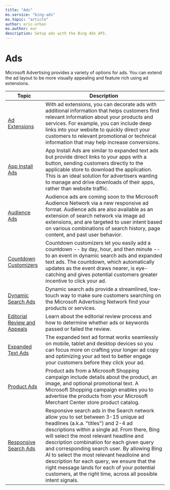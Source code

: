 ```yaml
---
title: "Ads"
ms.service: "bing-ads"
ms.topic: "article"
author: eric-urban
ms.author: eur
description: Setup ads with the Bing Ads API.
---
```

# Ads
Microsoft Advertising provides a variety of options for ads. You can extend the ad layout to be more visually appealing and feature rich using ad extensions.

|Topic|Description|
|---------|---------|
|[Ad Extensions](ad-extensions.md)|With ad extensions, you can decorate ads with additional information that helps customers find relevant information about your products and services. For example, you can include deep links into your website to quickly direct your customers to relevant promotional or technical information that may help increase conversions.|
|[App Install Ads](app-install-ads.md)|App Install Ads are similar to expanded text ads but provide direct links to your apps with a button, sending customers directly to the applicable store to download the application. This is an ideal solution for advertisers wanting to manage and drive downloads of their apps, rather than website traffic.|
|[Audience Ads](audience-ads.md)|Audience ads are coming soon to the Microsoft Audience Network via a new responsive ad format. Audience ads are also available as an extension of search network via image ad extensions, and are targeted to user intent based on various combinations of search history, page content, and past user behavior.|
|[Countdown Customizers](countdown-customizers.md)|Countdown customizers let you easily add a countdown -- by day, hour, and then minute -- to an event in dynamic search ads and expanded text ads. The countdown, which automatically updates as the event draws nearer, is eye-catching and gives potential customers greater incentive to click your ad.|
|[Dynamic Search Ads](dynamic-search-ads.md)|Dynamic search ads provide a streamlined, low-touch way to make sure customers searching on the Microsoft Advertising Network find your products or services.|
|[Editorial Review and Appeals](editorial-review-appeals.md)|Learn about the editorial review process and how to determine whether ads or keywords passed or failed the review.|
|[Expanded Text Ads](expanded-text-ads.md)|The expanded text ad format works seamlessly on mobile, tablet and desktop devices so you can focus more on crafting your longer ad copy and optimizing your ad text to better engage your customers before they click your ad.|
|[Product Ads](product-ads.md)|Product ads from a Microsoft Shopping campaign include details about the product, an image, and optional promotional text. A Microsoft Shopping campaign enables you to advertise the products from your Microsoft Merchant Center store product catalog.|
|[Responsive Search Ads](responsive-search-ads.md)|Responsive search ads in the Search network allow you to set between 3-15 unique ad headlines (a.k.a. "titles") and 2-4 ad descriptions within a single ad. From there, Bing will select the most relevant headline and description combination for each given query and corresponding search user. By allowing Bing AI to select the most relevant headloine and description for each query, we ensure that the right message lands for each of your potential customers, at the right time, across all possible intent signals.|
